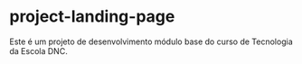 # project-landing-page
Este é um projeto de desenvolvimento módulo base do curso de Tecnologia da Escola DNC.
